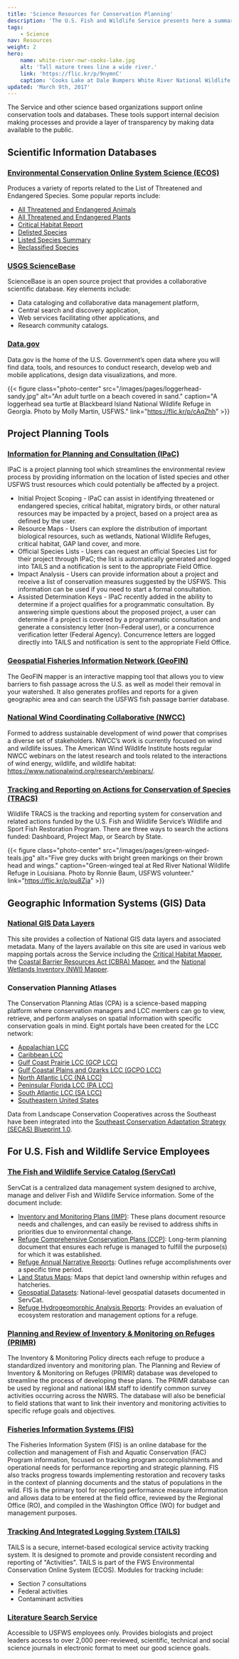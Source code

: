 ```yaml
---
title: 'Science Resources for Conservation Planning'
description: 'The U.S. Fish and Wildlife Service presents here a summary of online resources like reports, databases, mapping tools, journals and more a to support science-based management of America’s natural resources.'
tags:
    - Science
nav: Resources
weight: 2
hero:
    name: white-river-nwr-cooks-lake.jpg
    alt: 'Tall mature trees line a wide river.'
    link: 'https://flic.kr/p/9nymnC'
    caption: 'Cooks Lake at Dale Bumpers White River National Wildlife Refuge in Arkansas. Photo by Garry Tucker, USFWS.'
updated: 'March 9th, 2017'
---
```


The Service and other science based organizations support online conservation tools and databases.  These tools support internal decision making processes and provide a layer of transparency by making data available to the public.

## Scientific Information Databases

### [Environmental Conservation Online System Science (ECOS)](http://ecos.fws.gov/ecp/)

Produces a variety of reports related to the List of Threatened and Endangered Species. Some popular reports include:

 - [All Threatened and Endangered Animals](http://ecos.fws.gov/ecp0/reports/ad-hoc-species-report?kingdom=V&kingdom=I&status=E&status=T&status=EmE&status=EmT&status=EXPE&status=EXPN&status=SAE&status=SAT&fcrithab=on&fstatus=on&fspecrule=on&finvpop=on&fgroup=on&header=Listed+Animals)
 - [All Threatened and Endangered Plants](http://ecos.fws.gov/ecp0/reports/ad-hoc-species-report?kingdom=P&status=E&status=T&status=EmE&status=EmT&status=EXPE&status=EXPN&status=SAE&status=SAT&fcrithab=on&fstatus=on&fspecrule=on&finvpop=on&fgroup=on&ffamily=on&header=Listed+Plants)
 - [Critical Habitat Report](http://ecos.fws.gov/ecp/report/table/critical-habitat.html)
 - [Delisted Species](http://ecos.fws.gov/ecp0/reports/delisting-report)
 - [Listed Species Summary](http://ecos.fws.gov/ecp0/reports/box-score-report)
 - [Reclassified Species](https://ecos.fws.gov/ecp0/reports/reclassified-species-report)

### [USGS ScienceBase](https://www.sciencebase.gov/about/)

ScienceBase is an open source project that provides a collaborative scientific database. Key elements include:

  - Data cataloging and collaborative data management platform,
  - Central search and discovery application,
  - Web services facilitating other applications, and
  - Research community catalogs.

### [Data.gov](https://data.gov)

Data.gov is the home of the U.S. Government’s open data where you will find data, tools, and resources to conduct research, develop web and mobile applications, design data visualizations, and more.

{{< figure class="photo-center" src="/images/pages/loggerhead-sandy.jpg" alt="An adult turtle on a beach covered in sand." caption="A loggerhead sea turtle at Blackbeard Island National Wildlife Refuge in Georgia. Photo by Molly Martin, USFWS." link="https://flic.kr/p/cAqZhh" >}}

## Project Planning Tools

### [Information for Planning and Consultation (IPaC)](https://ecos.fws.gov/ipac/)

IPaC is a project planning tool which streamlines the environmental review process by providing information on the location of listed species and other USFWS trust resources which could potentially be affected by a project.

  -  Initial Project Scoping  - IPaC can assist in identifying threatened or endangered species, critical habitat, migratory birds, or other natural resources may be impacted by a project, based on a project area as defined by the user.
  - Resource Maps - Users can explore the distribution of important biological resources, such as wetlands, National Wildlife Refuges, critical habitat, GAP land cover, and more.
  - Official Species Lists - Users can request an official Species List for their project through IPaC; the list is automatically generated and logged into TAILS and a notification is sent to the appropriate Field Office.
  - Impact Analysis - Users can provide information about a project and receive a list of conservation measures suggested by the USFWS. This information can be used if you need to start a formal consultation.
  - Assisted Determination Keys - IPaC recently added in the ability to determine if a project qualifies for a programmatic consultation.  By answering simple questions about the proposed project, a user can determine if a project is covered by a programmatic consultation and generate a consistency letter (non-Federal user), or a concurrence verification letter (Federal Agency).  Concurrence letters are logged directly into TAILS and notification is sent to the appropriate Field Office.


### [Geospatial Fisheries Information Network (GeoFIN)](http://ecos.fws.gov/geofin/)

The GeoFIN mapper is an interactive mapping tool that allows you to view barriers to fish passage across the U.S. as well as model their removal in your watershed. It also generates profiles and reports for a given geographic area and can search the USFWS fish passage barrier database.

### [National Wind Coordinating Collaborative (NWCC)](https://www.nationalwind.org/)

Formed to address sustainable development of wind power that comprises a diverse set of stakeholders. NWCC’s work is currently focused on wind and wildlife issues.  The American Wind Wildlife Institute hosts regular NWCC webinars on the latest research and tools related to the interactions of wind energy, wildlife, and wildlife habitat: https://www.nationalwind.org/research/webinars/.

### [Tracking and Reporting on Actions for Conservation of Species (TRACS)](https://tracs.fws.gov/public/)

Wildlife TRACS is the tracking and reporting system for conservation and related actions funded by the U.S. Fish and Wildlife Service’s Wildlife and Sport Fish Restoration Program. There are three ways to search the actions funded: Dashboard, Project Map, or Search by State.

{{< figure class="photo-center" src="/images/pages/green-winged-teals.jpg" alt="Five grey ducks with bright green markings on their brown head and wings." caption="Green-winged teal at Red River National Wildlife Refuge in Louisiana. Photo by Ronnie Baum, USFWS volunteer." link="https://flic.kr/p/pu8Zja" >}}

## Geographic Information Systems (GIS) Data

### [National GIS Data Layers](https://www.fws.gov/gis/data/national/)

This site provides a collection of National GIS data layers and associated metadata.  Many of the layers available on this site are used in various web mapping portals across the Service including the [Critical Habitat Mapper](http://fws.maps.arcgis.com/home/webmap/viewer.html?webmap=9d8de5e265ad4fe09893cf75b8dbfb77), the [Coastal Barrier Resources Act (CBRA) Mapper](https://www.fws.gov/ecological-services/habitat-conservation/cbra/maps/mapper.html), and the [National Wetlands Inventory (NWI) Mapper](https://www.fws.gov/wetlands/Data/Mapper.html).

### Conservation Planning Atlases

The Conservation Planning Atlas (CPA) is a science-based mapping platform where conservation managers and LCC members can go to view, retrieve, and perform analyses on spatial information with specific conservation goals in mind. Eight portals have been created for the LCC network:

 - [Appalachian LCC](https://applcc.databasin.org)
 - [Caribbean LCC](https://caribbeanlcc.databasin.org/)
 - [Gulf Coast Prairie LCC (GCP LCC)](https://gcplcc.databasin.org/)
 - [Gulf Coastal Plains and Ozarks LCC (GCPO LCC)](https://gcpolcc.databasin.org/)
 - [North Atlantic LCC (NA LCC)](https://nalcc.databasin.org/)
 - [Peninsular Florida LCC (PA LCC)](https://pflcc.databasin.org/)
 - [South Atlantic LCC (SA LCC)](http://salcc.databasin.org/)
 - [Southeastern United States](http://seregion.databasin.org/)

Data from Landscape Conservation Cooperatives across the Southeast have been integrated into the [Southeast Conservation Adaptation Strategy (SECAS) Blueprint 1.0](http://secassoutheast.org/blueprint).

## For U.S. Fish and Wildlife Service Employees

### [The Fish and Wildlife Service Catalog (ServCat)](https://ecos.fws.gov/ServCat/)

ServCat is a centralized data management system designed to archive, manage and deliver Fish and Wildlife Service information. Some of the document include:

  - [Inventory and Monitoring Plans (IMP)](https://ecos.fws.gov/ServCat/Search/Advanced/199): These plans document resource needs and challenges, and can easily be revised to address shifts in priorities due to environmental change.
  - [Refuge Comprehensive Conservation Plans (CCP)](https://ecos.fws.gov/ServCat/Search/Advanced/17): Long-term planning document that ensures each refuge is managed to fulfill the purpose(s) for which it was established.
  - [Refuge Annual Narrative Reports](https://ecos.fws.gov/ServCat/Search/Advanced/248): Outlines refuge accomplishments over a specific time period.
  - [Land Status Maps](https://ecos.fws.gov/ServCat/Search/Advanced/129): Maps that depict land ownership within refuges and hatcheries.
  - [Geospatial Datasets](https://ecos.fws.gov/ServCat/Search/Advanced/291): National-level geospatial datasets documented in ServCat.
  - [Refuge Hydrogeomorphic Analysis Reports](https://ecos.fws.gov/ServCat/Search/Advanced/371): Provides an evaluation of ecosystem restoration and management options for a refuge.

### [Planning and Review of Inventory &amp; Monitoring on Refuges (PRIMR)](https://ecos.fws.gov/primr/)

The Inventory &amp; Monitoring Policy directs each refuge to produce a standardized inventory and monitoring plan. The Planning and Review of Inventory &amp; Monitoring on Refuges (PRIMR) database was developed to streamline the process of developing these plans. The PRIMR database can be used by regional and national I&amp;M staff to identify common survey activities occurring across the NWRS. The database will also be beneficial to field stations that want to link their inventory and monitoring activities to specific refuge goals and objectives.

### [Fisheries Information Systems (FIS)](https://ecos.fws.gov/fis/sec/)

The Fisheries Information System (FIS) is an online database for the collection and management of Fish and Aquatic Conservation (FAC) Program information, focused on tracking program accomplishments and operational needs for performance reporting and strategic planning. FIS also tracks progress towards implementing restoration and recovery tasks in the context of planning documents and the status of populations in the wild. FIS is the primary tool for reporting performance measure information and allows data to be entered at the field office, reviewed by the Regional Office (RO), and compiled in the Washington Office (WO) for budget and management purposes.

### [Tracking And Integrated Logging System (TAILS)](https://ecos.fws.gov/josso2/signon/login.do?josso_back_to=https://ecos.fws.gov/fis/josso_security_check&josso_partnerapp_id=fis)

TAILS is a secure, internet-based ecological service activity tracking system. It is designed to promote and provide consistent recording and reporting of "Activities". TAILS is part of the FWS Environmental Conservation Online System (ECOS). Modules for tracking include:

  - Section 7 consultations
  - Federal activities
  - Contaminant activities

### [Literature Search Service](https://inside.fws.gov/index.cfm/go/post/NCTC-FWS-LSS-Literature-Search-Service)

Accessible to USFWS employees only. Provides biologists and project leaders access to over 2,000 peer-reviewed, scientific, technical and social science journals in electronic format to meet our good science goals.
